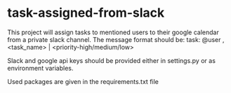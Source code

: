 # task-assigned-from-slack

 This project will assign tasks to mentioned users to their google calendar from a private slack channel.
 The message format should be:
   task: @user , <task_name> | <priority-high/medium/low>


 Slack and google api keys should be provided either in settings.py or as environment variables.


 Used packages are given in the requirements.txt file
